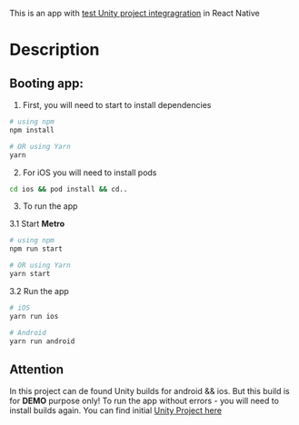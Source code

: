 This is an app with [test Unity project integragration](https://github.com/GilTRipper/flappy-bird-clone) in React Native

# Description

## Booting app:

1. First, you will need to start to install dependencies

```bash
# using npm
npm install

# OR using Yarn
yarn 
```

2. For iOS you will need to install pods

```bash
cd ios && pod install && cd..
```

3. To run the app
   
3.1 Start **Metro**
```bash
# using npm
npm run start

# OR using Yarn
yarn start
```
3.2 Run the app
```bash
# iOS
yarn run ios

# Android
yarn run android
```

## Attention

In this project can de found Unity builds for android && ios. But this build is for **DEMO** purpose only!
To run the app without errors - you will need to install builds again.
You can find initial [Unity Project here](https://github.com/GilTRipper/flappy-bird-clone)
